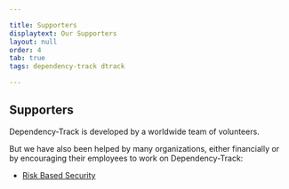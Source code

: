 ```yaml
---

title: Supporters
displaytext: Our Supporters
layout: null
order: 4
tab: true
tags: dependency-track dtrack

---
```


## Supporters

Dependency-Track is developed by a worldwide team of volunteers.

But we have also been helped by many organizations, either financially or by encouraging their employees to work on Dependency-Track:

* [Risk Based Security](https://www.riskbasedsecurity.com/)
